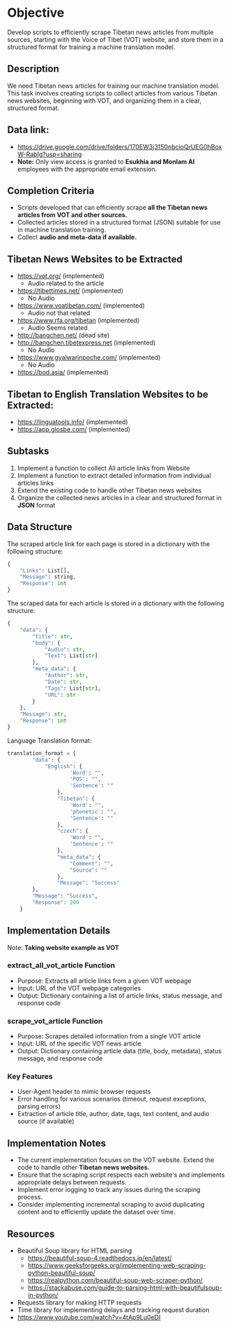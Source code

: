 # Objective
Develop scripts to efficiently scrape Tibetan news articles from multiple sources, starting with the Voice of Tibet (VOT) website, and store them in a structured format for training a machine translation model.

## Description
We need Tibetan news articles for training our machine translation model. This task involves creating scripts to collect articles from various Tibetan news websites, beginning with VOT, and organizing them in a clear, structured format.

## Data link:
- https://drive.google.com/drive/folders/170EW3j3150nbcioQrUEG0hBoxW-RabIg?usp=sharing
- **Note:** Only view access is granted to **Esukhia and Monlam AI** employees with the appropriate email extension.


## Completion Criteria
- Scripts developed that can efficiently scrape **all the Tibetan news articles from VOT and other sources.**
- Collected articles stored in a structured format (JSON) suitable for use in machine translation training.
- Collect **audio and meta-data if available.**

## Tibetan News Websites to be Extracted
- https://vot.org/ (implemented)
    - Audio related to the article
- https://tibettimes.net/ (implemented)
    - No Audio
- https://www.voatibetan.com/ (implemented)
    - Audio not that related
- https://www.rfa.org/tibetan (implemented)
    - Audio Seems related
- http://bangchen.net/ (dead site)
- http://bangchen.tibetexpress.net  (implemented)
    - No Audio
- https://www.gyalwarinpoche.com/ (implemented)
    - No Audio
- https://bod.asia/ (implemented)

## Tibetan to English Translation Websites to be Extracted:
- https://linguatools.info/ (implemented)
- https://app.glosbe.com/ (implemented)

## Subtasks
1. Implement a function to collect All article links from Website
2. Implement a function to extract detailed information from individual articles links
3. Extend the existing code to handle other Tibetan news websites
4. Organize the collected news articles in a clear and structured format in **JSON** format


## Data Structure
The scraped article link for each page is stored in a dictionary with the following structure:
```python
{
    "Links": List[],
    "Message": string,
    "Response": int
}

```


The scraped data for each article is stored in a dictionary with the following structure:

```python
{
    "data": {
        "title": str,
        "body": {
            "Audio": str,
            "Text": List[str]
        },
        "meta_data": {
            "Author": str,
            "Date": str,
            "Tags": List[str],
            "URL": str
        }
    },
    "Message": str,
    "Response": int
}
```

Language Translation format:
```python
translation_format = {
        "data": {
            "English": {
                    'Word': "",
                    'POS': "",
                    'Sentence': ""
                },
                "Tibetan": {
                    'Word': "",
                    'phonetic': "",
                    'Sentence': ""
                },
                "czech": {
                    'Word': "",
                    'Sentence': ""
                },
                "meta_data": {
                    "Comment": "",
                    "Source": ""
                },
                "Message": "Success"
        },
        "Message": "Success",
        "Response": 200
    }
```

## Implementation Details
Note: **Taking website example as VOT**
### extract_all_vot_article Function
- Purpose: Extracts all article links from a given VOT webpage
- Input: URL of the VOT webpage categories 
- Output: Dictionary containing a list of article links, status message, and response code

### scrape_vot_article Function
- Purpose: Scrapes detailed information from a single VOT article
- Input: URL of the specific VOT news article
- Output: Dictionary containing article data (title, body, metadata), status message, and response code

### Key Features
- User-Agent header to mimic browser requests
- Error handling for various scenarios (timeout, request exceptions, parsing errors)
- Extraction of article title, author, date, tags, text content, and audio source (if available)

## Implementation Notes
- The current implementation focuses on the VOT website. Extend the code to handle other **Tibetan news websites.**
- Ensure that the scraping script respects each website's and implements appropriate delays between requests.
- Implement error logging to track any issues during the scraping process.
- Consider implementing incremental scraping to avoid duplicating content and to efficiently update the dataset over time.


## Resources
- Beautiful Soup library for HTML parsing
   - https://beautiful-soup-4.readthedocs.io/en/latest/
   - https://www.geeksforgeeks.org/implementing-web-scraping-python-beautiful-soup/
   - https://realpython.com/beautiful-soup-web-scraper-python/
   - https://stackabuse.com/guide-to-parsing-html-with-beautifulsoup-in-python/
- Requests library for making HTTP requests
- Time library for implementing delays and tracking request duration
- https://www.youtube.com/watch?v=4tAp9Lu0eDI